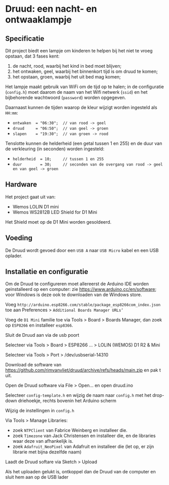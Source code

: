 # Druud: een nacht- en ontwaaklampje

## Specificatie
Dit project biedt een lampje om kinderen te helpen bij het niet te vroeg opstaan, dat 3 fases kent:
1. de nacht, rood, waarbij het kind in bed moet blijven;
2. het ontwaken, geel, waarbij het binnenkort tijd is om druud te komen;
3. het opstaan, groen, waarbij het uit bed mag komen;

Het lampje maakt gebruik van WiFi om de tijd op te halen; in de configuratie (`config.h`) moet daarom de naam van het Wifi netwerk (`ssid`) en het bijbehorende wachtwoord (`password`) worden opgegeven.

Daarnaast kunnen de tijden waarop de kleur wijzigt worden ingesteld als `HH:mm`:
- `ontwaken  = "06:30";  // van rood -> geel`
- `druud     = "06:50";  // van geel -> groen`
- `slapen    = "19:30";  // van groen -> rood`

Tenslotte kunnen de helderheid (een getal tussen 1 en 255) en de duur van de verkleuring (in seconden) worden ingesteld:
- `helderheid  = 10;     // tussen 1 en 255`
- `duur        = 30;     // seconden van de overgang van rood -> geel en van geel -> groen`

## Hardware
Het project gaat uit van:
- Wemos LOLIN D1 mini
- Wemos WS2812B LED Shield for D1 Mini

Het Shield moet op de D1 Mini worden gesoldeerd.

## Voeding
De Druud wordt gevoed door een `USB A` naar `USB Micro` kabel en een USB oplader.

## Installatie en configuratie

Om de Druud te configureren moet allereerst de Arduino IDE worden geinstalleerd op een computer: zie https://www.arduino.cc/en/software; voor Windows is deze ook te downloaden van de Windows store. 

Voeg `http://arduino.esp8266.com/stable/package_esp8266com_index.json` toe aan Preferences > `Additional Boards Manager URLs‘`

Voeg de `D1 Mini` familie toe via Tools > Board > Boards Manager, dan zoek op `ESP8266` en installeer `esp8366`.

Sluit de Druud aan via de usb poort

Selecteer via Tools > Board > ESP8266 ... > LOLIN (WEMOS) D1 R2 & Mini

Selecteer via Tools > Port > /dev/usbserial-14310

Download de software van https://github.com/rimvanvliet/druud/archive/refs/heads/main.zip en pak t uit.

Open de Druud software via File > Open... en open druud.ino

Selecteer `config-template.h` en wijzig de naam naar `config.h` met het drop-down driehoekje, rechts bovenin het Arduino scherm

Wijzig de instellingen in `config.h`

Via Tools > Manage Libraries:
- zoek `NTPClient` van Fabrice Weinberg en installeer die.
- zoek `Timezone` van Jack Christensen en installeer die, en de libraries waar deze van afhankelijk is.
- zoek `Adafruit_NeoPixel` van Adafruit en installeer die (let op, er zijn librarie met bijna dezelfde naam)

Laadt de Druud softare via Sketch > Upload 

Als het uploaden gelukt is, ontkoppel dan de Druud van de computer en sluit hem aan op de USB lader
